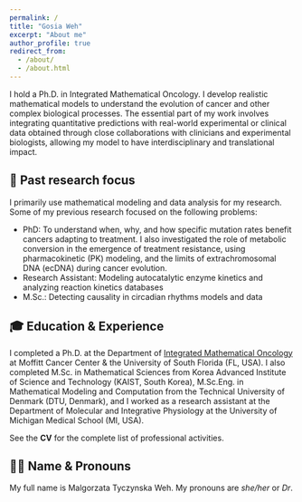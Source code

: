 ```yaml
---
permalink: /
title: "Gosia Weh"
excerpt: "About me"
author_profile: true
redirect_from: 
  - /about/
  - /about.html
---
```



I hold a Ph.D. in Integrated Mathematical Oncology. I develop realistic mathematical models to understand the evolution of cancer and other complex biological processes. The essential part of my work involves integrating quantitative predictions with real-world experimental or clinical data obtained through close collaborations with clinicians and experimental biologists, allowing my model to have interdisciplinary and translational impact. 


## 🧬 Past research focus 
I primarily use mathematical modeling and data analysis for my research. Some of my previous research focused on the following problems: 
* PhD: To understand when, why, and how specific mutation rates benefit cancers adapting to treatment. I also investigated the role of metabolic conversion in the emergence of treatment resistance, using pharmacokinetic (PK) modeling, and the limits of extrachromosomal DNA (ecDNA) during cancer evolution. 
* Research Assistant: Modeling autocatalytic enzyme kinetics and analyzing reaction kinetics databases
* M.Sc.: Detecting causality in circadian rhythms models and data
  

## 🎓 Education & Experience  
I completed a Ph.D. at the Department of [Integrated Mathematical Oncology](https://www.moffitt.org/research-science/divisions-and-departments/quantitative-science/integrated-mathematical-oncology/) at Moffitt Cancer Center & the University of South Florida (FL, USA). I also completed M.Sc. in Mathematical Sciences from Korea Advanced Institute of Science and Technology (KAIST, South Korea), M.Sc.Eng. in Mathematical Modeling and Computation from the Technical University of Denmark (DTU, Denmark), and I worked as a research assistant at the Department of Molecular and Integrative Physiology at the University of Michigan Medical School (MI, USA). 

See the **CV** for the complete list of professional activities. 


## 👩‍🎓 Name & Pronouns 
My full name is Malgorzata Tyczynska Weh. My pronouns are _she/her_ or _Dr_. 


